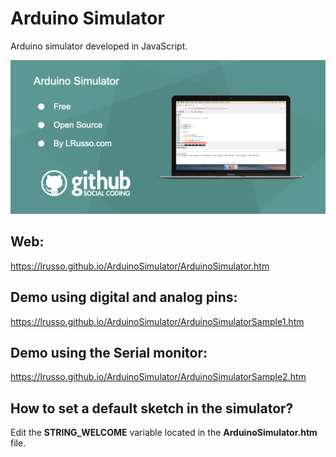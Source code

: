 # Arduino Simulator

Arduino simulator developed in JavaScript.

![alt screenshot](https://raw.githubusercontent.com/lrusso/ArduinoSimulator/master/ArduinoSimulator1.png)

## Web:

https://lrusso.github.io/ArduinoSimulator/ArduinoSimulator.htm

## Demo using digital and analog pins:

https://lrusso.github.io/ArduinoSimulator/ArduinoSimulatorSample1.htm

## Demo using the Serial monitor:

https://lrusso.github.io/ArduinoSimulator/ArduinoSimulatorSample2.htm

## How to set a default sketch in the simulator?

Edit the **STRING_WELCOME** variable located in the **ArduinoSimulator.htm** file.
